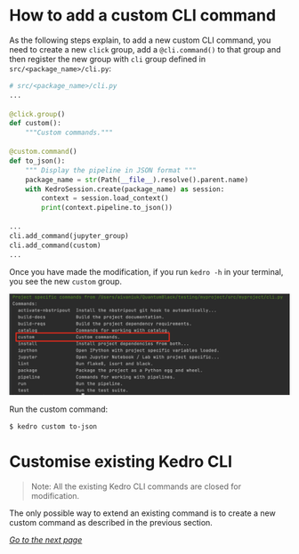 # How to add a custom CLI command

As the following steps explain, to add a new custom CLI command, you need to create a new `click` group, add a `@cli.command()` to that group and then register the new group with `cli` group defined in `src/<package_name>/cli.py`:

```python
# src/<package_name>/cli.py
...

@click.group()
def custom():
    """Custom commands."""

@custom.command()
def to_json():
    """ Display the pipeline in JSON format """
    package_name = str(Path(__file__).resolve().parent.name)
    with KedroSession.create(package_name) as session:
        context = session.load_context()
        print(context.pipeline.to_json())

...
cli.add_command(jupyter_group)
cli.add_command(custom)
...
```

Once you have made the modification, if you run `kedro -h` in your terminal, you see the new `custom` group.

![](../img/custom_command.png)

Run the custom command:

```shell
$ kedro custom to-json
```

# Customise existing Kedro CLI

> Note: All the existing Kedro CLI commands are closed for modification.

The only possible way to extend an existing command is to create a new custom command as described in the previous section.

_[Go to the next page](./15_plugins.md)_

